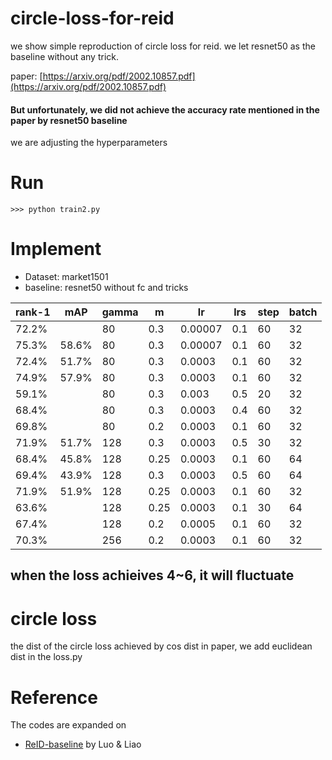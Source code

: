 # circle-loss-for-reid
we show simple reproduction of circle loss for reid. 
we let resnet50 as the baseline without any trick.

paper: [https://arxiv.org/pdf/2002.10857.pdf](https://arxiv.org/pdf/2002.10857.pdf) 
#### But unfortunately, we did not achieve the accuracy rate mentioned in the paper by resnet50 baseline 
we are adjusting the hyperparameters 

# Run
```
>>> python train2.py
```

# Implement
- Dataset: market1501
- baseline: resnet50 without fc and tricks

| rank-1 | mAP   | gamma | m    | lr      | lrs  | step | batch |
| ------ | ----- | ----- | ---- | ------- | ---- | ---- | ----- |
| 72.2%  |       | 80    | 0.3  | 0.00007 | 0.1  | 60   | 32    | 400epoch |
| 75.3%  | 58.6% | 80    | 0.3  | 0.00007 | 0.1  | 60   | 32    | lr decay 100 after 250 epoch |
| 72.4%  | 51.7% | 80    | 0.3  | 0.0003  | 0.1  | 60   | 32    |
| 74.9%  | 57.9% | 80    | 0.3  | 0.0003  | 0.1  | 60   | 32    |
| 59.1%  |       | 80    | 0.3  | 0.003   | 0.5  | 20   | 32    | 
| 68.4%  |       | 80    | 0.3  | 0.0003  | 0.4  | 60   | 32    | 
| 69.8%  |       | 80    | 0.2  | 0.0003  | 0.1  | 60   | 32    |
| 71.9%  | 51.7% | 128   | 0.3  | 0.0003  | 0.5  | 30   | 32    | 
| 68.4%  | 45.8% | 128   | 0.25 | 0.0003  | 0.1  | 60   | 64    |
| 69.4%  | 43.9% | 128   | 0.3  | 0.0003  | 0.5  | 60   | 64    |
| 71.9%  | 51.9% | 128   | 0.25 | 0.0003  | 0.1  | 60   | 32    |
| 63.6%  |       | 128   | 0.25 | 0.0003  | 0.1  | 30   | 64    |
| 67.4%  |       | 128   | 0.2  | 0.0005  | 0.1  | 60   | 32    |
| 70.3%  |       | 256   | 0.2  | 0.0003  | 0.1  | 60   | 32    |     

## when the loss achieives 4~6, it will fluctuate

# circle loss
the dist of the circle loss achieved by cos dist in paper, we add euclidean dist in the loss.py

# Reference
The codes are expanded on 
- [ReID-baseline](https://github.com/michuanhaohao/deep-person-reid) by Luo & Liao 
